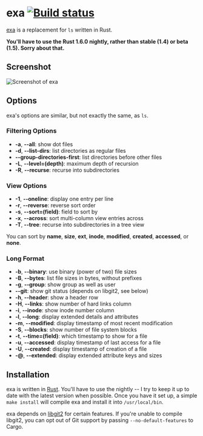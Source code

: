 # exa [![Build status](https://travis-ci.org/ogham/exa.svg)](https://travis-ci.org/ogham/exa)

[exa](http://bsago.me/exa) is a replacement for `ls` written in Rust.

**You'll have to use the Rust 1.6.0 nightly, rather than stable (1.4) or beta (1.5). Sorry about that.**


## Screenshot

![Screenshot of exa](https://raw.githubusercontent.com/ogham/exa/master/screenshot.png)


## Options

exa's options are similar, but not exactly the same, as `ls`.

### Filtering Options

- **-a**, **--all**: show dot files
- **-d**, **--list-dirs**: list directories as regular files
- **--group-directories-first**: list directories before other files
- **-L**, **--level=(depth)**: maximum depth of recursion
- **-R**, **--recurse**: recurse into subdirectories

### View Options

- **-1**, **--oneline**: display one entry per line
- **-r**, **--reverse**: reverse sort order
- **-s**, **--sort=(field)**: field to sort by
- **-x**, **--across**: sort multi-column view entries across
- **-T**, **--tree**: recurse into subdirectories in a tree view

You can sort by **name**, **size**, **ext**, **inode**, **modified**, **created**, **accessed**, or **none**.

### Long Format

- **-b**, **--binary**: use binary (power of two) file sizes
- **-B**, **--bytes**: list file sizes in bytes, without prefixes
- **-g**, **--group**: show group as well as user
- **--git**: show git status (depends on libgit2, see below)
- **-h**, **--header**: show a header row
- **-H**, **--links**: show number of hard links column
- **-i**, **--inode**: show inode number column
- **-l**, **--long**: display extended details and attributes
- **-m**, **--modified**: display timestamp of most recent modification
- **-S**, **--blocks**: show number of file system blocks
- **-t**, **--time=(field)**: which timestamp to show for a file
- **-u**, **--accessed**: display timestamp of last access for a file
- **-U**, **--created**: display timestamp of creation of a file
- **-@**, **--extended**: display extended attribute keys and sizes


## Installation

exa is written in [Rust](http://www.rust-lang.org). You'll have to use the nightly -- I try to keep it up to date with the latest version when possible.  Once you have it set up, a simple `make install` will compile exa and install it into `/usr/local/bin`.

exa depends on [libgit2](https://github.com/alexcrichton/git2-rs) for certain features. If you're unable to compile libgit2, you can opt out of Git support by passing `--no-default-features` to Cargo.
